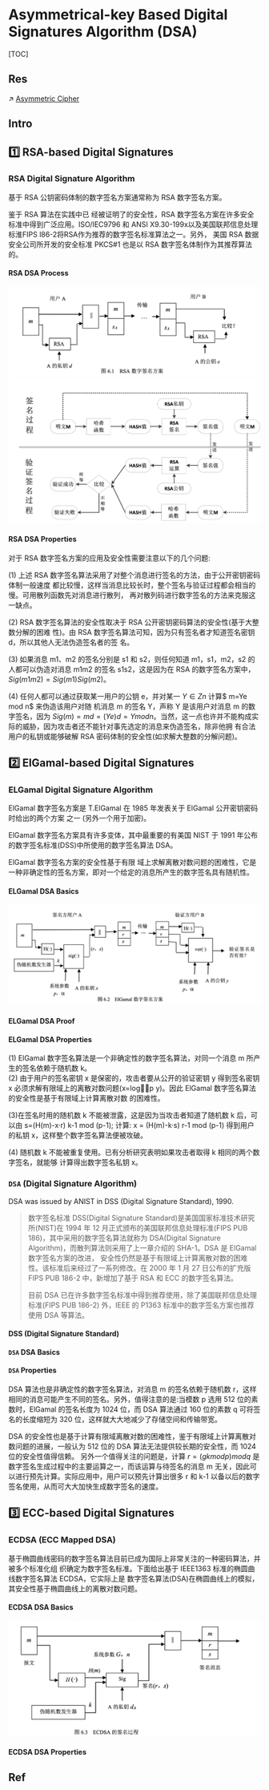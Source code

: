 # Asymmetrical-key Based Digital Signatures Algorithm (DSA)

[TOC]



## Res
↗ [Asymmetric Cipher](../../🤐%20Cryptography/Modern%20Cryptography/Asymmetric%20Cipher/Asymmetric%20Cipher.md)



## Intro



## 1️⃣ RSA-based Digital Signatures
### RSA Digital Signature Algorithm
基于 RSA 公钥密码体制的数字签名方案通常称为 RSA 数字签名方案。

鉴于 RSA 算法在实践中已 经被证明了的安全性，RSA 数字签名方案在许多安全标准中得到广泛应用。ISO/IEC9796 和 ANSI X9.30-199x以及美国联邦信息处理标淮FIPS l86-2将RSA作为推荐的数字签名标准算法之一。另外， 美国 RSA 数据安全公司所开发的安全标准 PKCS#1 也是以 RSA 数字签名体制作为其推荐算法的。

#### RSA DSA Process
![](../../../../../Assets/Pics/Screenshot%202023-05-10%20at%204.14.04%20PM.png)
![](../../../../../Assets/Pics/Screenshot%202023-10-30%20at%209.03.25AM.png)

#### RSA DSA Properties
对于 RSA 数字签名方案的应用及安全性需要注意以下的几个问题:

(1) 上述 RSA 数字签名算法采用了对整个消息进行签名的方法，由于公开密钥密码体制一般速度 都比较慢，这样当消息比较长时，整个签名与验证过程都会相当的慢。可用散列函数先对消息进行散列， 再对散列码进行数字签名的方法来克服这一缺点。

(2) RSA 数字签名算法的安全性取决于 RSA 公开密钥密码算法的安全性(基于大整数分解的困难 性)。由 RSA 数字签名算法可知，因为只有签名者才知道签名密钥 d，所以其他人无法伪造签名者的签 名。

(3) 如果消息 m1、m2 的签名分别是 s1 和 s2，则任何知道 m1，s1，m2，s2 的人都可以伪造对消息 m1m2 的签名 s1s2，这是因为在 RSA 的数字签名方案中，$Sig(m1m2) = Sig(m1)Sig(m2)$。

(4) 任何人都可以通过获取某一用户的公钥 e，并对某一 $Y∈Zn$ 计算$ m=Ye mod n$ 来伪造该用户对随 机消息 m 的签名 Y，声称 Y 是该用户对消息 m 的数字签名，因为 $Sig(m)= md =( Y e) d =Y mod n$。当然，这一点也许并不能构成实际的威胁，因为攻击者还不能针对事先选定的消息来伪造签名，除非他拥 有合法用户的私钥或能够破解 RSA 密码体制的安全性(如求解大整数的分解问题)。


## 2️⃣ ElGamal-based Digital Signatures
### ELGamal Digital Signature Algorithm
ElGamal 数字签名方案是 T.ElGamal 在 1985 年发表关于 ElGamal 公开密钥密码时给出的两个方案 之一 (另外一个用于加密)。

ElGamal 数字签名方案具有许多变体，其中最重要的有美国 NIST 于 1991 年公布的数字签名标准(DSS)中所使用的数字签名算法 DSA。

ElGamal 数字签名方案的安全性基于有限 域上求解离散对数问题的困难性，它是一种非确定性的签名方案，即对一个给定的消息所产生的数字签名具有随机性。

#### ELGamal DSA Basics
![](../../../../../Assets/Pics/Screenshot%202023-05-10%20at%204.14.18%20PM.png)

#### ELGamal DSA Proof


#### ELGamal DSA Properties
(1) ElGamal 数字签名算法是一个非确定性的数字签名算法，对同一个消息 m 所产生的签名依赖于随机数 k。  
(2) 由于用户的签名密钥 x 是保密的，攻击者要从公开的验证密钥 y 得到签名密钥 x 必须求解有限域上的离散对数问题(x=log，p y)。因此 ElGamal 数字签名算法的安全性是基于有限域上计算离散对数 的困难性。

(3)在签名时用的随机数 k 不能被泄露，这是因为当攻击者知道了随机数 k 后，可以由 s=(H(m)-x·r) k-1 mod (p-1); 计算: x = (H(m)-k·s) r-1 mod (p-1) 得到用户的私钥 x，这样整个数字签名算法便被攻破。

(4) 随机数 k 不能被重复使用。已有分析研究表明如果攻击者取得 k 相同的两个数字签名，就能够 计算得出数字签名私钥 x。


### `DSA` (Digital Signature Algorithm)
DSA was issued by ANIST in DSS (Digital Signature Standard), 1990.

> 数字签名标准 DSS(Digital Signature Standard)是美国国家标准技术研究所(NIST)在 1994 年 12 月正式颁布的美国联邦信息处理标准(FIPS PUB 186)，其中采用的数字签名算法就称为 DSA(Digital Signature Algorithm)，而散列算法则采用了上一章介绍的 SHA-1。DSA 是 ElGamal 数字签名方案的改进， 安全性仍然是基于有限域上计算离散对数的困难性。该标准后来经过了一系列修改。在 2000 年 1 月 27 日公布的扩充版 FIPS PUB 186-2 中，新增加了基于 RSA 和 ECC 的数字签名算法。
> 
> 目前 DSA 已在许多数字签名标准中得到推荐使用，除了美国联邦信息处理标准(FIPS PUB 186-2) 外，IEEE 的 P1363 标准中的数字签名方案也推荐使用 DSA 等算法。


#### DSS (Digital Signature Standard)


#### `DSA` DSA Basics


#### `DSA` Properties
DSA 算法也是非确定性的数字签名算法，对消息 m 的签名依赖于随机数 r，这样相同的消息可能产生不同的签名。另外，值得注意的是:当模数 p 选用 512 位的素数时，ElGamal 的签名长度为 1024 位，而 DSA 算法通过 160 位的素数 q 可将签名的长度缩短为 320 位，这样就大大地减少了存储空间和传输带宽。

DSA 的安全性也是基于计算有限域离散对数的困难性，鉴于有限域上计算离散对数问题的进展，一般认为 512 位的 DSA 算法无法提供较长期的安全性，而 1024 位的安全性值得信赖。 另外一个值得关注的问题是，计算 $r=(gk mod p) mod q$ 是数字签名生成过程中的主要运算之一，而该运算与待签名的消息 m 无关，因此可以进行预先计算。实际应用中，用户可以预先计算出很多 r 和 k-1 以备以后的数字签名使用，从而可大大加快生成数字签名的速度。



## 3️⃣ ECC-based Digital Signatures
### ECDSA (ECC Mapped DSA)
基于椭圆曲线密码的数字签名算法目前已成为国际上非常关注的一种密码算法，并被多个标准化组 织确定为数字签名标准。下面给出基于 IEEE1363 标准的椭圆曲线数字签名算法 ECDSA，它实际上是 数字签名算法(DSA)在椭圆曲线上的模拟，其安全性基于椭圆曲线上的离散对数问题。

#### ECDSA DSA Basics
![](../../../../../Assets/Pics/Screenshot%202023-05-10%20at%204.18.05%20PM.png)


#### ECDSA DSA Properties







## Ref

